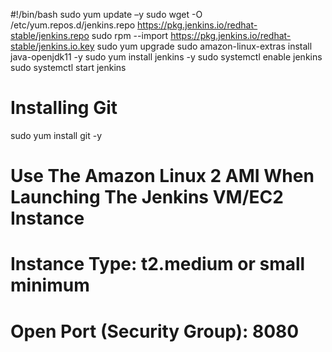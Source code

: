 #!/bin/bash
sudo yum update –y
sudo wget -O /etc/yum.repos.d/jenkins.repo https://pkg.jenkins.io/redhat-stable/jenkins.repo
sudo rpm --import https://pkg.jenkins.io/redhat-stable/jenkins.io.key
sudo yum upgrade
sudo amazon-linux-extras install java-openjdk11 -y
sudo yum install jenkins -y
sudo systemctl enable jenkins
sudo systemctl start jenkins

# Installing Git
sudo yum install git -y
###

# Use The Amazon Linux 2 AMI When Launching The Jenkins VM/EC2 Instance
# Instance Type: t2.medium or small minimum
# Open Port (Security Group): 8080

